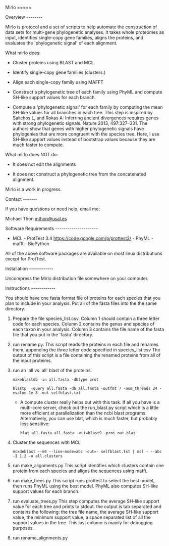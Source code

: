 Mirlo =====

Overview --------

Mirlo is protocol and a set of scripts to help automate the construction
of data sets for  multi-gene phylogenetic analyses. It takes whole
proteomes as input, identifies single-copy gene families, aligns the
proteins, and evaluates the 'phylogenetic signal' of each alignment.

What mirlo does:

* Cluster proteins using BLAST and MCL.

* Identify single-copy gene families (clusters.)

* Align each single-copy family using MAFFT

* Construct a phylogenetic tree of each family using PhyML and compute
SH-like support values for each branch.

* Compute a 'phylogenetic signal' for each family by computing the mean
SH-like values for all branches in each tree. This step is inspired by
Salichos L, and Rokas A: Inferring ancient divergences requires genes
with strong phylogenetic signals. Nature 2013, 497:327–331. The authors
show that genes with higher phylogenetic signals have phylogenies that
are more congruent with the species tree. Here, I use SH-like support
values instead of bootstrap values because they are much faster to
compute.

What mirlo does NOT do:

* It does not edit the alignments

* It does not construct a phylogenetic tree from the concatenated
alignment.

Mirlo is a work in progress.

Contact -------

If you have questions or need help, email me:

Michael Thon mthon@usal.es


Software Requirements ---------------------

- MCL - ProtTest 3.4 https://code.google.com/p/prottest3/ - PhyML -
mafft - BioPython

All of the above software packages are available on most linux
distributions except for ProtTest.

Installation ------------

Uncompress the Mirlo distribution file somewhere on your computer.

Instructions ------------

You should have one fasta format file of proteins for each species that
you plan to include in your analysis. Put all of the fasta files into
the the same directory.

1. Prepare the file species_list.csv. Column 1 should contain a three
letter code for each species. Column 2 contains the genus and species of
each taxon in your analysis.  Column 3 contains the file name of the
fasta file that you put in the 'fasta' directory.

1. run rename.py.  This script reads the proteins in each file and
renames them, appending the three letter code specified in
species_list.csv The output of this script is a file containing the
renamed proteins from all of the input proteims.

1. run an 'all vs. all' blast of the proteins.

    `makeblastdb -in all.fasta -dbtype prot`

    `blastp  -query all.fasta -db all.fasta -outfmt 7 -num_threads 24
    -evalue 1e-3 -out selfblast.txt`

    * A compute cluster really helps out with this task. If all you have
    is a multi-core server, check out the run_blast.py script which is a
    little more efficient at parallelization than the ncbi blast
    programs. Alternatively, you can use blat, which is much faster, but
    probably less sensitive:

        `blat all.fasta all.fasta -out=blast9 -prot out.blat`

1. Cluster the sequences with MCL

    `mcxdeblast --m9 --line-mode=abc -out=- selfblast.txt | mcl - --abc
    -I 1.2 -o all.clusters`

1. run make_alignments.py This script identifies which clusters contain
one protein from each species and aligns the sequences using mafft.

1. run make_trees.py This script runs prottest to select the best model,
then runs PhyML using the best model. PhyML also computes SH-like
support values for each branch.

1. run evaluate_trees.py This step computes the average SH-like support
value for each tree and prints to stdout. the output is tab separated
and contains the following: the tree file name, the average SH-like
support value, the minimum support value, a space separated list of all
the support values in the tree. This last column is mainly for debugging
purposes.

1. run rename_alignments.py
